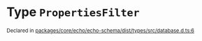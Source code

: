 # Type `PropertiesFilter`
<sub>Declared in [packages/core/echo/echo-schema/dist/types/src/database.d.ts:6]()</sub>